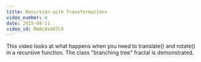 ```yaml
---
title: Recursion with Transformations
video_number: 4
date: 2015-08-11
video_id: RWAcbV4X7C8
---
```

This video looks at what happens when you need to translate() and rotate() in a recursive function.  The class "branching tree" fractal is demonstrated.
